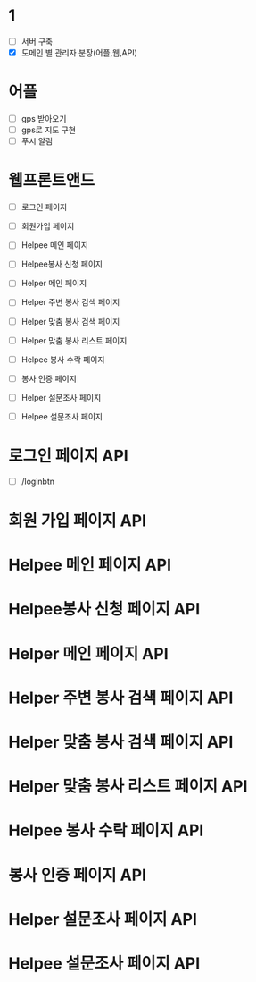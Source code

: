# 1
- [ ] 서버 구축
- [x] 도메인 별 관리자 분장(어플,웹,API)

# 어플
- [ ] gps 받아오기
- [ ] gps로 지도 구현
- [ ] 푸시 알림

# 웹프론트앤드
- [ ] 로그인 페이지
- [ ] 회원가입 페이지
- [ ] Helpee 메인 페이지
- [ ] Helpee봉사 신청 페이지
- [ ] Helper 메인 페이지
- [ ] Helper 주변 봉사 검색 페이지
- [ ] Helper 맞춤 봉사 검색 페이지
- [ ] Helper 맞춤 봉사 리스트 페이지
- [ ] Helpee 봉사 수락 페이지
- [ ] 봉사 인증 페이지
- [ ] Helper 설문조사 페이지
- [ ] Helpee 설문조사 페이지


# 로그인 페이지 API
- [ ] /loginbtn

# 회원 가입 페이지 API

# Helpee 메인 페이지 API

# Helpee봉사 신청 페이지 API

# Helper 메인 페이지 API

# Helper 주변 봉사 검색 페이지 API

# Helper 맞춤 봉사 검색 페이지 API

# Helper 맞춤 봉사 리스트 페이지 API

# Helpee 봉사 수락 페이지 API

# 봉사 인증 페이지 API

# Helper 설문조사 페이지 API

# Helpee 설문조사 페이지 API


